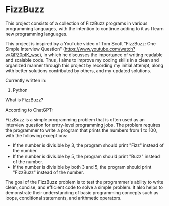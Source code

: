 # FizzBuzz
This project consists of a collection of FizzBuzz programs in various programming languages, with the intention to continue adding to it as I learn new programming languages. 

This project is inspired by a YouTube video of Tom Scott "FizzBuzz: One Simple Interview Question" (https://www.youtube.com/watch?v=QPZ0pIK_wsc), in which he discusses the importance of writing readable and scalable code. Thus, I aims to improve my coding skills in a clean and organized manner through this project by recording my initial attempt, along with better solutions contributed by others, and my updated solutions. 


Currently written in:
1. Python


What is FizzBuzz?

According to ChatGPT:

FizzBuzz is a simple programming problem that is often used as an interview question for entry-level programming jobs. The problem requires the programmer to write a program that prints the numbers from 1 to 100, with the following exceptions:

- If the number is divisible by 3, the program should print "Fizz" instead of the number.
- If the number is divisible by 5, the program should print "Buzz" instead of the number.
- If the number is divisible by both 3 and 5, the program should print "FizzBuzz" instead of the number.

The goal of the FizzBuzz problem is to test the programmer's ability to write clean, concise, and efficient code to solve a simple problem. It also helps to demonstrate their understanding of basic programming concepts such as loops, conditional statements, and arithmetic operators.







